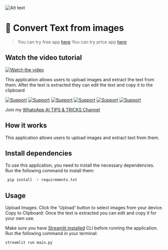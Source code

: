 ![Alt text](https://i.imgur.com/RhRQLLN.jpg)

# 👀 Convert Text from images

> You can try free app [here](https://sagi-detect-text-from-images.streamlit.app/)
> You can try price app [here](https://convertio.co/ocr/hebrew/)

## Watch the video tutorial

[![Watch the video](https://img.youtube.com/vi/xj8COkST--8/maxresdefault.jpg)](https://youtu.be/xj8COkST--8)

This application allows users to upload images and extract the text from them.
After the text is extracted they can edit the text and copy it to the clipboard

[![Support](https://img.shields.io/badge/linktree-white?style=for-the-badge&logo=linktree&logoColor=43E55E)](https://linktr.ee/sagib?lt_utm_source=lt_share_link#373198503)
[![Support](https://img.shields.io/badge/Buy_Me_A_Coffee-white?style=for-the-badge&logo=buymeacoffee&logoColor=FFDD00)](https://buymeacoffee.com/sagibar)
[![Support](https://img.shields.io/badge/linkedin-white?style=for-the-badge&logo=linkedin&logoColor=0A66C2)](https://www.linkedin.com/in/sagi-bar-on)
[![Support](https://img.shields.io/badge/whatsapp-white?style=for-the-badge&logo=whatsapp&logoColor=25D366)](https://api.whatsapp.com/send?phone=972549995050)
[![Support](https://img.shields.io/badge/facebook-white?style=for-the-badge&logo=facebook&logoColor=0866FF)](https://www.facebook.com/sagi.baron)
[![Support](https://img.shields.io/badge/email_me-white?style=for-the-badge&logo=gmail&logoColor=EA4335)](mailto:sagi.baron76@gmail.com)

Join my [WhatsApp AI TIPS & TRICKS Channel](https://whatsapp.com/channel/0029Vaj33VkEawds11JP9o1c)

## How it works

This application allows users to upload images and extract text from them.

## Install dependencies

To use this application, you need to install the necessary dependencies.  
Run the following command to install them:

```sh
 pip install -r requirements.txt
```

## Usage

Upload Images: Click the 'Upload' button to select images from your device.
Copy to Clipboard: Once the text is extracted you can edit and copy it for your own use.

Make sure you have [Streamlit installed](https://docs.streamlit.io/) CLI before running the application.  
Run the following command in your terminal:

```
streamlit run main.py
```
